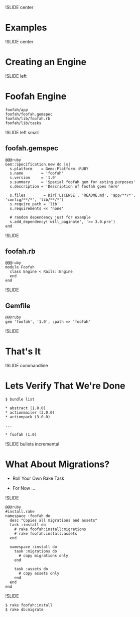 !SLIDE center

# Examples #

!SLIDE center

# Creating an Engine


!SLIDE left

# Foofah Engine

    foofah/app
    foofah/foofah.gemspec
    foofah/lib/foofah.rb
    foofah/lib/tasks

!SLIDE left small

## foofah.gemspec ##

    @@@ruby
    Gem::Specification.new do |s|
      s.platform    = Gem::Platform::RUBY
      s.name        = 'foofah'
      s.version     = '1.0'
      s.summary     = 'Special foofah gem for esting purposes'
      s.description = 'Description of foofah goes here'

      s.files        = Dir['LICENSE', 'README.md', 'app/**/*', 'config/**/*', 'lib/**/*']
      s.require_path = 'lib'
      s.requirements << 'none'

      # random dependency just for example
      s.add_dependency('will_paginate', '>= 3.0.pre')
    end

!SLIDE

## foofah.rb ##

    @@@ruby
    module Foofah
      class Engine < Rails::Engine
      end
    end

!SLIDE

## Gemfile ##

    @@@ruby
    gem 'foofah', '1.0', :path => 'foofah'

!SLIDE

# That's It #

!SLIDE commandline

# Lets Verify That We're Done #

    $ bundle list

    * abstract (1.0.0)
    * actionmailer (3.0.0)
    * actionpack (3.0.0)

    ...

    * foofah (1.0)

!SLIDE bullets incremental

# What About Migrations?

* Roll Your Own Rake Task

* For Now ...

!SLIDE

    @@@ruby
    #install.rake
    namespace :foofah do
      desc "Copies all migrations and assets"
      task :install do
        # rake foofah:install:migrations
        # rake foofah:install:assets
      end

      namespace :install do
        task :migrations do
          # copy migrations only
        end

        task :assets do
          # copy assets only
        end
      end
    end

!SLIDE

    $ rake foofah:install
    $ rake db:migrate


